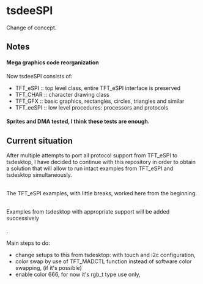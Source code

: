 # tsdeeSPI

Change of concept.

## Notes

#### Mega graphics code reorganization

Now tsdeeSPI consists of:

* TFT_eSPI  :: top level class, entire TFT_eSPI interface is preserved
* TFT_CHAR  :: character drawing class
* TFT_GFX   :: basic graphics, rectangles, circles, triangles and similar
* TFT_eeSPI :: low level procedures: processors and protocols

#### Sprites and DMA tested, I think these tests are enough.

## Current situation

After multiple attempts to port all protocol support from TFT_eSPI to tsdesktop,
I have decided to continue with this repository in order to obtain a solution
that will allow to run intact examples from TFT_eSPI and tsdesktop simultaneously.<br/></br>

The TFT_eSPI examples, with little breaks, worked here from the beginning.<br/></br>

Examples from tsdesktop with appropriate support will be added successively<br/></br>.

Main steps to do:
- change setups to this from tsdesktop: with touch and i2c configuration,
- color swap by use of TFT_MADCTL function instead of software color swapping, (if it's possible)
- enable color 666, for now it's rgb_t type use only,

